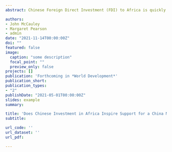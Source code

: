 ```yaml
---
abstract: Chinese Foreign Direct Investment (FDI) to Africa is quickly becoming a centerpiece of China’s approach to promoting development overseas. To this point, however, little is known about the extent to which those investment projects inspire popular support for a China model of development in Africa, or whether Chinese FDI invites skepticism and concern among community members in the region. In this study, we investigate the effects of proximity to Chinese FDI on local perceptions of China’s approach to development in Africa. We geolocate 200 Chinese investment projects, and we spatially connect those data to responses from over 35,000 georeferenced survey respondents across 21 countries. By comparing responses from those living near operational Chinese FDI projects to responses from those living near eventual locations of Chinese investment but where no project yet exists at the time of the survey, we determine the proximity effects of Chinese FDI on views of the China model of development while accounting for the potential nonrandom location of those investment projects. The findings indicate that, on average, living near Chinese FDI projects reduces support for a China model of development. Furthermore, specific types of FDI projects evoke distinct evaluations of China’s presence. Specifically, respondents living near manufacturing projects view infrastructure development as a positive contribution from China, whereas those living near resource-related projects express concerns about Chinese land grabs and job threats. Those living near service projects hold more mixed views. The results suggest that people living in close proximity to Chinese FDI projects in Africa are swayed less by global development narratives than by how those projects shape their everyday lives and experiences.

authors:
- John McCauley
- Margaret Pearson
- admin
date: "2021-11-14T00:00:00Z"
doi: ""
featured: false
image:
  caption: "some description"
  focal_point: ""
  preview_only: false
projects: []
publication: 'Forthcoming in *World Development*'
publication_short:
publication_types:
- "2"
publishDate: "2021-05-01T00:00:00Z"
slides: example
summary:

title: 'Does Chinese Investment in Africa Inspire Support for a China Model of Development?'
subtitle: 

url_code: ''
url_dataset: ''
url_pdf: 

---
```


